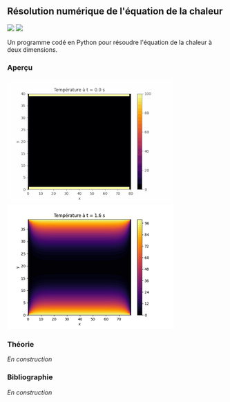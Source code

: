 ## Résolution numérique de l'équation de la chaleur

![](https://img.shields.io/badge/Language-Python-blue.png) ![](https://img.shields.io/badge/Version-Instable-red.png)

Un programme codé en Python pour résoudre l'équation de la chaleur à deux dimensions.

### Aperçu

<p float="left">
  <img src="resources//equation-chaleur-animation.gif" />
  <img src="resources//equation-chaleur-image.png" />
</p>

### Théorie

*En construction*

### Bibliographie

*En construction*
